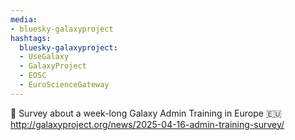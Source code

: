 ```yaml
---
media:
- bluesky-galaxyproject
hashtags:
  bluesky-galaxyproject:
  - UseGalaxy
  - GalaxyProject
  - EOSC
  - EuroScienceGateway
---
```

🚀 Survey about a week-long Galaxy Admin Training in Europe 🇪🇺
http://galaxyproject.org/news/2025-04-16-admin-training-survey/